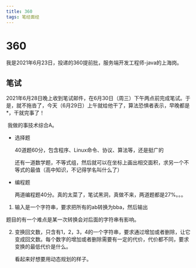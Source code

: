 ```yaml
---
title: 360
tags: 笔经面经
---
```


# 360

​	我是2021年6月23日，投递的360提前批，服务端开发工程师-java的上海岗。

## 笔试

​	2021年6月28日晚上收到笔试邮件，在6月30日（周三）下午两点前完成笔试。于是，就不拖沓了，今天（6月29日）上午就给他干了，算法恐惧者表示，早晚都是*，干就完事了！

​	我做的事技术综合A。

- 选择题

  40道题60分，包含程序、Linux命令、协议、算法等，还是挺广的

  还有一道数学题，不等式组，然后就可以在坐标上画出相交面积，求另一个不等式的最值（高中知识，不记得学名叫什么了）

- 编程题

  两道编程题40分。真的太菜了，笔试黑洞，真做不来，两道题都是27%。。。
1. 输入是一个字符串，要求把所有的ab转换为bba，然后输出

  题目的有一个难点是某一次转换会对后面的字符串有影响。

2. 变换回文数，只含有1，2，3，4的一个字符串，要求通过增加或者删除，让它变成回文数。每个数字的增加或者删除需要有一定的代价，代价都不同，要求变换的最低代价是什么。

    看起来好想要用动态规划的样子。

